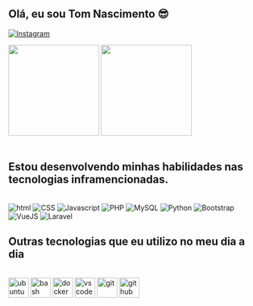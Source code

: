 ## Olá, eu sou Tom Nascimento 😎

[![Instagram](https://img.shields.io/badge/Instagram-E4405F?style=for-the-badge&logo=instagram&logoColor=white)](https://instagram.com/user.thom)</br>

<div>
<img height="180em" src="https://github-readme-stats.vercel.app/api?username=ThomNascimento&show_icons=true&theme=defout"/>
<img height="180em" src="https://github-readme-stats.vercel.app/api/top-langs/?username=ThomNascimento&layout=compact)](https://github.com/ThomNascimento/github-readme-stats&theme=defout"/>
</div></br>

##


## Estou desenvolvendo minhas habilidades nas tecnologias inframencionadas.

<div style="display: inline_block"></br>
    <img alt="html" src="https://img.shields.io/badge/HTML-239120?style=for-the-badge&logo=html5&logoColor=white">
    <img alt="CSS" src="https://img.shields.io/badge/CSS-239120?&style=for-the-badge&logo=css3&logoColor=white">
    <img alt="Javascript" src="https://img.shields.io/badge/JavaScript-F7DF1E?style=for-the-badge&logo=javascript&logoColor=black">
    <img alt="PHP" src="https://img.shields.io/badge/PHP-777BB4?style=for-the-badge&logo=php&logoColor=white">
    <img alt="MySQL" src="https://img.shields.io/badge/MySQL-00000F?style=for-the-badge&logo=mysql&logoColor=white">
    <img alt="Python" src="https://img.shields.io/badge/Python-3776AB?style=for-the-badge&logo=python&logoColor=white">
    <img alt="Bootstrap" src="https://img.shields.io/badge/Bootstrap-563D7C?style=for-the-badge&logo=bootstrap&logoColor=white">
    <img alt="VueJS" src="https://img.shields.io/badge/Vue.js-35495E?style=for-the-badge&logo=vue.js&logoColor=4FC08D">
    <img alt="Laravel" src="https://img.shields.io/badge/Laravel-FF2D20?style=for-the-badge&logo=laravel&logoColor=white">
</div>

##

## Outras tecnologias que eu utilizo no meu dia a dia

<div style="display: inline_block"></br>
    <img alt="ubuntu" height="40em" width="40" aling="center" src="https://cdn.jsdelivr.net/gh/devicons/devicon/icons/ubuntu/ubuntu-plain.svg"/>
    <img alt="bash" height="40em" width="40" aling="center" src="https://cdn.jsdelivr.net/gh/devicons/devicon/icons/bash/bash-original.svg" />
    <img alt="docker" height="40em" width="40" aling="center" src="https://cdn.jsdelivr.net/gh/devicons/devicon/icons/docker/docker-original.svg" />
    <img alt="vscode" height="40em" width="40" aling="center" src="https://cdn.jsdelivr.net/gh/devicons/devicon/icons/vscode/vscode-original.svg" />
    <img alt="git" height="40em" width="40" aling="center" src="https://cdn.jsdelivr.net/gh/devicons/devicon/icons/git/git-original.svg" />
    <img alt="github" height="40em" width="40" aling="center" src="https://cdn.jsdelivr.net/gh/devicons/devicon/icons/github/github-original.svg" />
</div>

